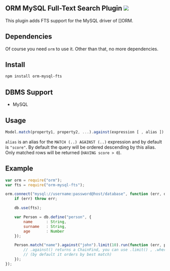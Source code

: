 ## ORM MySQL Full-Text Search Plugin [![](https://badge.fury.io/js/orm-mysql-fts.png)](https://npmjs.org/package/orm-mysql-fts)

This plugin adds FTS support for the MySQL driver of []ORM.

## Dependencies

Of course you need `orm` to use it. Other than that, no more dependencies.

## Install

```sh
npm install orm-mysql-fts
```

## DBMS Support

- MySQL

## Usage

```js
Model.match(property1, property2, ...).against(expression [ , alias ])
```

`alias` is an alias for the `MATCH (..) AGAINST (..)` expression and by default is `"score"`. By default the query will
be ordered descending by this alias. Only matched rows will be returned (`HAVING score > 0`).

## Example

```js
var orm = require("orm");
var fts = require("orm-mysql-fts");

orm.connect("mysql://username:password@host/database", function (err, db) {
	if (err) throw err;

	db.use(fts);

	var Person = db.define("person", {
		name      : String,
		surname   : String,
		age       : Number
	});

	Person.match("name").against("john").limit(10).run(function (err, people) {
		// .against() returns a ChainFind, you can use .limit() , .where() ..
		// (by default it orders by best match)
	});
});
```

